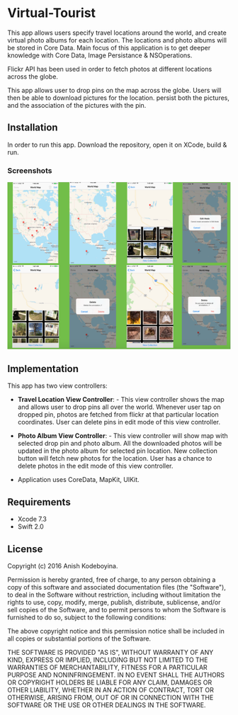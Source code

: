 # Virtual-Tourist
This app allows users specify travel locations around the world, and create virtual photo albums for each location. The locations and photo albums will be stored in Core Data. Main focus of this application is to get deeper knowledge with Core Data, Image Persistance & NSOperations.

Flickr API has been used in order to fetch photos at different locations across the globe. 

This app allows user to drop pins on the map across the globe.
Users will then be able to download pictures for the location.
persist both the pictures, and the association of the pictures with the pin.


## Installation
In order to run this app. Download the repository, open it on XCode, build & run.


### Screenshots
![alt tag](https://github.com/kak2008/Virtual-Tourist/blob/master/Screenshots/virtual-Tourist%20screen%20shot.png)

## Implementation
This app has two view controllers:

- __Travel Location View Controller__: - This view controller shows the map and allows user to drop pins all over the world. Whenever user tap on dropped pin, photos are fetched from flickr at that particular location coordinates. User can delete pins in edit mode of this view controller.

- __Photo Album View Controller__: - This view controller will show map with selected drop pin and photo album. All the downloaded photos will be updated in the photo album for selected pin location. New collection button will fetch new photos for the location. User has a chance to delete photos in the edit mode of this view controller.   

- Application uses CoreData, MapKit, UIKit.

## Requirements
* Xcode 7.3
* Swift 2.0

## License
Copyright (c) 2016 Anish Kodeboyina.

Permission is hereby granted, free of charge, to any person obtaining a copy of this software and associated documentation files (the "Software"), to deal in the Software without restriction, including without limitation the rights to use, copy, modify, merge, publish, distribute, sublicense, and/or sell copies of the Software, and to permit persons to whom the Software is furnished to do so, subject to the following conditions:

The above copyright notice and this permission notice shall be included in all copies or substantial portions of the Software.

THE SOFTWARE IS PROVIDED "AS IS", WITHOUT WARRANTY OF ANY KIND, EXPRESS OR IMPLIED, INCLUDING BUT NOT LIMITED TO THE WARRANTIES OF MERCHANTABILITY, FITNESS FOR A PARTICULAR PURPOSE AND NONINFRINGEMENT. IN NO EVENT SHALL THE AUTHORS OR COPYRIGHT HOLDERS BE LIABLE FOR ANY CLAIM, DAMAGES OR OTHER LIABILITY, WHETHER IN AN ACTION OF CONTRACT, TORT OR OTHERWISE, ARISING FROM, OUT OF OR IN CONNECTION WITH THE SOFTWARE OR THE USE OR OTHER DEALINGS IN THE SOFTWARE.
